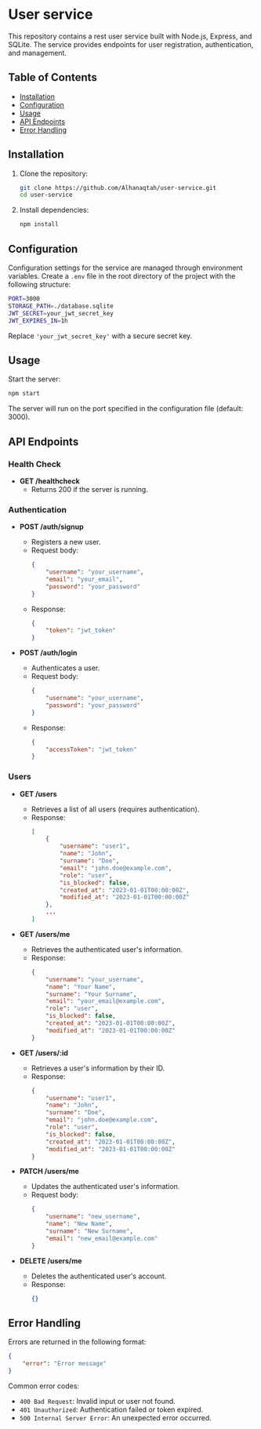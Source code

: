 # User service

This repository contains a rest user service built with Node.js, Express, and SQLite. The service provides endpoints for user registration, authentication, and management.

## Table of Contents

- [Installation](#installation)
- [Configuration](#configuration)
- [Usage](#usage)
- [API Endpoints](#api-endpoints)
- [Error Handling](#error-handling)

## Installation

1. Clone the repository:

   ```sh
   git clone https://github.com/Alhanaqtah/user-service.git
   cd user-service
   ```
2. Install dependencies:

   ```sh
   npm install
   ```

## Configuration

Configuration settings for the service are managed through environment variables. Create a `.env` file in the root directory of the project with the following structure:

```sh
PORT=3000
STORAGE_PATH=./database.sqlite
JWT_SECRET=your_jwt_secret_key
JWT_EXPIRES_IN=1h
```

Replace `'your_jwt_secret_key'` with a secure secret key.

## Usage

Start the server:

```sh
npm start
```

The server will run on the port specified in the configuration file (default: 3000).

## API Endpoints

### Health Check

- **GET /healthcheck**
  - Returns 200 if the server is running.

### Authentication

- **POST /auth/signup**

  - Registers a new user.
  - Request body:
    ```json
    {
        "username": "your_username",
        "email": "your_email",
        "password": "your_password"
    }
    ```
  - Response:
    ```json
    {
        "token": "jwt_token"
    }
    ```
- **POST /auth/login**

  - Authenticates a user.
  - Request body:
    ```json
    {
        "username": "your_username",
        "password": "your_password"
    }
    ```
  - Response:
    ```json
    {
        "accessToken": "jwt_token"
    }
    ```

### Users

- **GET /users**

  - Retrieves a list of all users (requires authentication).
  - Response:
    ```json
    [
        {
            "username": "user1",
            "name": "John",
            "surname": "Doe",
            "email": "john.doe@example.com",
            "role": "user",
            "is_blocked": false,
            "created_at": "2023-01-01T00:00:00Z",
            "modified_at": "2023-01-01T00:00:00Z"
        },
        ...
    ]
    ```
- **GET /users/me**

  - Retrieves the authenticated user's information.
  - Response:
    ```json
    {
        "username": "your_username",
        "name": "Your Name",
        "surname": "Your Surname",
        "email": "your_email@example.com",
        "role": "user",
        "is_blocked": false,
        "created_at": "2023-01-01T00:00:00Z",
        "modified_at": "2023-01-01T00:00:00Z"
    }
    ```
- **GET /users/:id**

  - Retrieves a user's information by their ID.
  - Response:
    ```json
    {
        "username": "user1",
        "name": "John",
        "surname": "Doe",
        "email": "john.doe@example.com",
        "role": "user",
        "is_blocked": false,
        "created_at": "2023-01-01T00:00:00Z",
        "modified_at": "2023-01-01T00:00:00Z"
    }
    ```
- **PATCH /users/me**

  - Updates the authenticated user's information.
  - Request body:
    ```json
    {
        "username": "new_username",
        "name": "New Name",
        "surname": "New Surname",
        "email": "new_email@example.com"
    }
    ```
- **DELETE /users/me**

  - Deletes the authenticated user's account.
  - Response:
    ```json
    {}
    ```

## Error Handling

Errors are returned in the following format:

```json
{
    "error": "Error message"
}
```

Common error codes:

- `400 Bad Request`: Invalid input or user not found.
- `401 Unauthorized`: Authentication failed or token expired.
- `500 Internal Server Error`: An unexpected error occurred.
